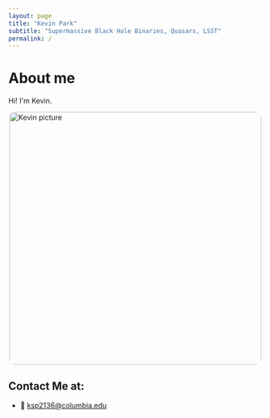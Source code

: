 ```yaml
---
layout: page
title: "Kevin Park"
subtitle: "Supermassive Black Hole Binaries, Quasars, LSST"
permalink: /
---
```


# About me
Hi! I'm Kevin.

<img src="/assets/images/증명사진(최근).jpeg" alt="Kevin picture" width="500" style="border-radius:10px; display:block; margin:0 auto;">

## Contact Me at:
- 📧 [ksp2136@columbia.edu](mailto:ksp2136@columbia.edu)
